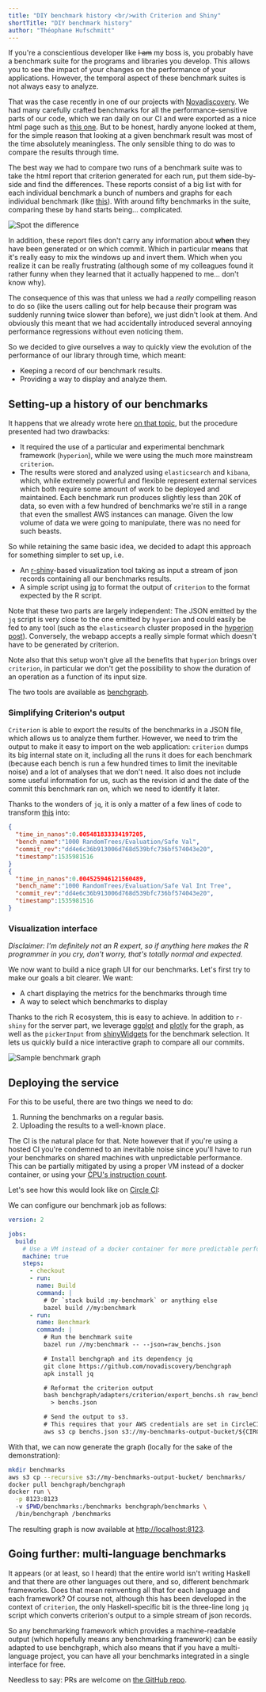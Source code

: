 ```yaml
---
title: "DIY benchmark history <br/>with Criterion and Shiny"
shortTitle: "DIY benchmark history"
author: "Théophane Hufschmitt"
---
```


If you're a conscientious developer like ~~I am~~ my boss is, you probably have
a benchmark suite for the programs and libraries you develop. This allows you
to see the impact of your changes on the performance of your applications.
However, the temporal aspect of these benchmark suites is not always easy to
analyze.

That was the case recently in one of our projects with
[Novadiscovery](https://www.novadiscovery.com).
We had many carefully crafted benchmarks for all the performance-sensitive
parts of our code, which we ran daily on our CI and were exported as a nice html
page such as [this one][criterion-html-sample].
But to be honest, hardly anyone looked at them, for the simple reason that
looking at a given benchmark result was most of the time absolutely meaningless.
The only sensible thing to do was to compare the results through time.

The best way we had to compare two runs of a benchmark suite was to take the
html report that criterion generated for each run, put them side-by-side and
find the differences.
These reports consist of a big list with for each individual benchmark a bunch
of numbers and graphs for each individual benchmark (like
[this](http://www.serpentine.com/criterion/report.html#b2)).
With around fifty benchmarks in the suite, comparing these by hand starts
being… complicated.

<img title="Spot the difference" alt="Spot the difference" src="https://www.activityshelter.com/wp-content/uploads/2016/06/spot-the-difference-worksheets-panda.png" style="max-width: 50%; max-height: 100%"></img>

In addition, these report files don't carry any information about **when** they
have been generated or on which commit. Which in particular means that it's
really easy to mix the windows up and invert them. Which when you realize it
can be really frustrating (although some of my colleagues found it rather funny
when they learned that it actually happened to me… don't know why).

[criterion-html-sample]: http://www.serpentine.com/criterion/report.html

The consequence of this was that unless we had a *really* compelling reason to
do so (like the users calling out for help because their program was suddenly
running twice slower than before), we just didn't look at them. And obviously
this meant that we had accidentally introduced several annoying performance
regressions without even noticing them.

So we decided to give ourselves a way to quickly view the evolution of the
performance of our library through time, which meant:

- Keeping a record of our benchmark results.
- Providing a way to display and analyze them.

## Setting-up a history of our benchmarks

[hyperion-post]: https://www.tweag.io/posts/2017-09-06-hyperion.html

It happens that we already wrote here [on that topic][hyperion-post],
but the procedure presented had two drawbacks:

- It required the use of a particular and experimental benchmark framework
  (`hyperion`), while we were using the much more mainstream `criterion`.
- The results were stored and analyzed using `elasticsearch` and `kibana`,
  which, while extremely powerful and flexible represent external services
  which both require some amount of work to be deployed and maintained.
  Each benchmark run produces slightly less than 20K of data, so even
  with a few hundred of benchmarks we're still in a range that even the smallest
  AWS instances can manage.
  Given the low volume of data we were going to manipulate, there was no need
  for such beasts.

So while retaining the same basic idea, we decided to adapt this approach
for something simpler to set up, i.e.

- An [r-shiny][r-shiny]-based visualization tool taking as input a stream of
  json records containing all our benchmarks results.
- A simple script using [jq][jq] to format the output of `criterion` to the format
  expected by the R script.

[r-shiny]: https://shiny.rstudio.com/
[jq]: https://stedolan.github.io/jq/

Note that these two parts are largely independent: The JSON emitted by the `jq`
script is very close to the one emitted by `hyperion` and could easily be fed
to any tool (such as the `elasticsearch` cluster proposed in the [hyperion
post][hyperion-post]). Conversely, the webapp accepts a really simple
format which doesn't have to be generated by criterion.

Note also that this setup won't give all the benefits that `hyperion` brings
over `criterion`, in particular we don't get the possibility to show the
duration of an operation as a function of its input size.

The two tools are available as [benchgraph][benchgraph].

[benchgraph]: https://github.com/novadiscovery/benchgraph

### Simplifying Criterion's output

`Criterion` is able to export the results of the benchmarks in a JSON file,
which allows us to analyze them further.
However, we need to trim the output to make it easy to import on the web
application: `criterion` dumps its big internal state on it, including all
the runs it does for each benchmark (because each bench is run a few hundred
times to limit the inevitable noise) and a lot of analyses that we don't need.
It also does not include some useful information for us, such as the
revision id
and the date of the commit this benchmark ran on, which we need to
identify it later.

Thanks to the wonders of `jq`, it is only a matter of a few lines of code to
transform
[this](https://gist.github.com/regnat/a0d8996b9660bd10b483f93e7a45abd4) into:

```json
{
  "time_in_nanos":0.005481833334197205,
  "bench_name":"1000 RandomTrees/Evaluation/Safe Val",
  "commit_rev":"dd4e6c36b913006d768d539bfc736bf574043e20",
  "timestamp":1535981516
}
{
  "time_in_nanos":0.004525946121560489,
  "bench_name":"1000 RandomTrees/Evaluation/Safe Val Int Tree",
  "commit_rev":"dd4e6c36b913006d768d539bfc736bf574043e20",
  "timestamp":1535981516
}
```

### Visualization interface

*Disclaimer: I'm definitely not an R expert, so if anything here makes the
R programmer in you cry, don't worry, that's totally normal and expected.*

We now want to build a nice graph UI for our benchmarks.
Let's first try to make our goals a bit clearer. We want:

- A chart displaying the metrics for the benchmarks through time
- A way to select which benchmarks to display

Thanks to the rich R ecosystem, this is easy to achieve. In addition to
`r-shiny` for the server part, we leverage [ggplot][ggplot] and
[plotly][plotly] for the graph, as well as the `pickerInput` from
[shinyWidgets][shinyWidgets] for the benchmark selection. It lets us
quickly build a nice interactive graph to compare all our commits.

<img title="Sample benchmark graph" alt="Sample benchmark graph" src="../img/posts/benchgraph_screenshot.png" style="max-width: 100%; max-height: 100%"></img>

[ggplot]: https://ggplot2.tidyverse.org/
[plotly]: https://plot.ly/r/
[shinyWidgets]: https://rdrr.io/cran/shinyWidgets/

## Deploying the service

For this to be useful, there are two things we need to do:

1. Running the benchmarks on a regular basis.
2. Uploading the results to a well-known place.

The CI is the natural place for that. Note however that if you're using a
hosted CI you're condemned to an inevitable noise since you'll have to run your
benchmarks on shared machines with unpredictable performance.
This can be partially mitigated by using a proper VM instead of a
docker container, or using your [CPU's instruction count][perf-stat].

Let's see how this would look like on [Circle CI][circleci]:

[circleci]: http://circleci.com/

We can configure our benchmark job as follows:

```yaml
version: 2

jobs:
  build:
    # Use a VM instead of a docker container for more predictable performance
    machine: true
    steps:
      - checkout
      - run:
        name: Build
        command: |
          # Or `stack build :my-benchmark` or anything else
          bazel build //my:benchmark
      - run:
        name: Benchmark
        command: |
          # Run the benchmark suite
          bazel run //my:benchmark -- --json=raw_benchs.json

          # Install benchgraph and its dependency jq
          git clone https://github.com/novadiscovery/benchgraph
          apk install jq

          # Reformat the criterion output
          bash benchgraph/adapters/criterion/export_benchs.sh raw_benchs.json \
            > benchs.json

          # Send the output to s3.
          # This requires that your AWS credentials are set in CircleCI's config
          aws s3 cp benchs.json s3://my-benchmarks-output-bucket/${CIRCLE_SHA1}.json
```

With that, we can now generate the graph (locally for the sake of the
demonstration):

```sh
mkdir benchmarks
aws s3 cp --recursive s3://my-benchmarks-output-bucket/ benchmarks/
docker pull benchgraph/benchgraph
docker run \
  -p 8123:8123
  -v $PWD/benchmarks:/benchmarks benchgraph/benchmarks \
  /bin/benchgraph /benchmarks
```

The resulting graph is now available at <http://localhost:8123>.

## Going further: multi-language benchmarks

It appears (or at least, so I heard) that the entire world isn't writing Haskell
and that there are other languages out there, and so, different benchmark
frameworks. Does that mean reinventing all that for each language and each
framework? Of course not, although this has been developed in the context of
`criterion`, the only Haskell-specific bit is the three-line long `jq` script
which converts criterion's output to a simple stream of json records.

So any benchmarking framework which provides a machine-readable output (which
hopefully means any benchmarking framework) can be easily adapted to use
benchgraph, which also means that if you have a multi-language project, you can
have all your benchmarks integrated in a single interface for free.

Needless to say: PRs are welcome on [the GitHub repo][benchgraph_github].

[benchgraph_github]: https://github.com/novadiscovery/benchgraph
[perf-stat]: https://perf.wiki.kernel.org/index.php/Tutorial#Counting_with_perf_stat
